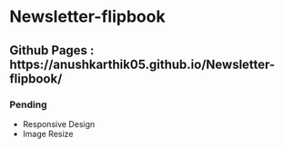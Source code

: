 # Newsletter-flipbook
<h2>Github Pages : https://anushkarthik05.github.io/Newsletter-flipbook/</h2>
<h3>Pending</h3>
<ul>
  <li>Responsive Design</li>
  <li>Image Resize</li>
</ul>
